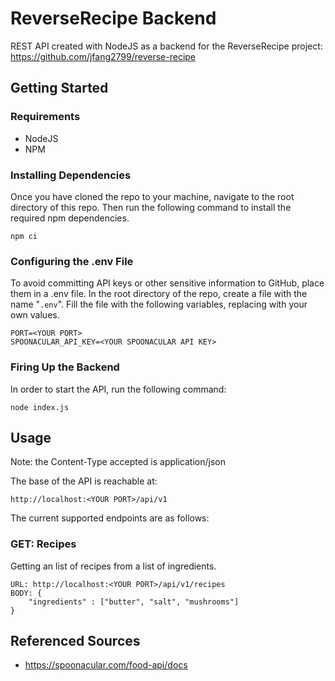# ReverseRecipe Backend
REST API created with NodeJS as a backend for the ReverseRecipe project: https://github.com/jfang2799/reverse-recipe

## Getting Started

### Requirements
* NodeJS
* NPM

### Installing Dependencies
Once you have cloned the repo to your machine, navigate to the root directory of this repo. Then run the following command to install the required npm dependencies.
```
npm ci
```

### Configuring the .env File
To avoid committing API keys or other sensitive information to GitHub, place them in a .env file. In the root directory of the repo, create a file with the name "`.env`". Fill the file with the following variables, replacing with your own values.
```
PORT=<YOUR PORT>
SPOONACULAR_API_KEY=<YOUR SPOONACULAR API KEY>
```
### Firing Up the Backend
In order to start the API, run the following command:
```
node index.js
```

## Usage
Note: the Content-Type accepted is application/json

The base of the API is reachable at:
```
http://localhost:<YOUR PORT>/api/v1
```
The current supported endpoints are as follows:
### GET: Recipes
Getting an list of recipes from a list of ingredients.
```
URL: http://localhost:<YOUR PORT>/api/v1/recipes
BODY: {
    "ingredients" : ["butter", "salt", "mushrooms"]
}
```
## Referenced Sources
* https://spoonacular.com/food-api/docs